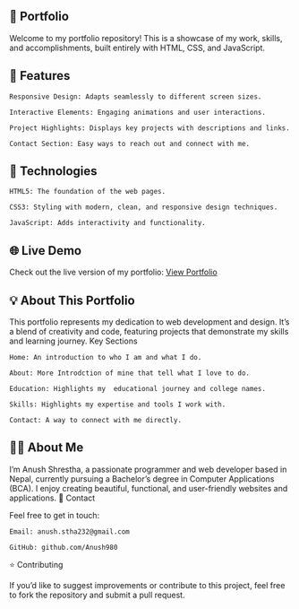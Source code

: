 ## 🌟 Portfolio

Welcome to my portfolio repository! This is a showcase of my work, skills, and accomplishments, built entirely with HTML, CSS, and JavaScript.
## 🎨 Features

    Responsive Design: Adapts seamlessly to different screen sizes.

    Interactive Elements: Engaging animations and user interactions.

    Project Highlights: Displays key projects with descriptions and links.

    Contact Section: Easy ways to reach out and connect with me.

## 🚀 Technologies

    HTML5: The foundation of the web pages.

    CSS3: Styling with modern, clean, and responsive design techniques.

    JavaScript: Adds interactivity and functionality.

## 🌐 Live Demo

Check out the live version of my portfolio:
[View Portfolio](https://anush980.github.io/Portfolio/)

## 💡 About This Portfolio

This portfolio represents my dedication to web development and design. It’s a blend of creativity and code, featuring projects that demonstrate my skills and learning journey.
Key Sections

    Home: An introduction to who I am and what I do.

    About: More Introdction of mine that tell what I love to do.

    Education: Highlights my  educational journey and college names.

    Skills: Highlights my expertise and tools I work with.

    Contact: A way to connect with me directly.

## 👨‍💻 About Me

I’m Anush Shrestha, a passionate programmer and web developer based in Nepal, currently pursuing a Bachelor’s degree in Computer Applications (BCA). I enjoy creating beautiful, functional, and user-friendly websites and applications.
📧 Contact

Feel free to get in touch:

    Email: anush.stha232@gmail.com

    GitHub: github.com/Anush980

⭐ Contributing

If you’d like to suggest improvements or contribute to this project, feel free to fork the repository and submit a pull request.
